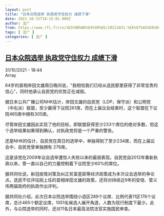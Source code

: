 ```yaml
---
layout: post
title: "日本众院选举 执政党守住权力 成绩下滑"
date: 2021-10-31T18:15:01.000Z
author: 法广
from: https://www.rfi.fr/cn/%E5%9B%BD%E9%99%85/20211031-%E6%97%A5%E6%9C%AC%E4%BC%97%E9%99%A2%E9%80%89%E4%B8%BE-%E6%89%A7%E6%94%BF%E5%85%9A%E5%AE%88%E4%BD%8F%E6%9D%83%E5%8A%9B-%E6%88%90%E7%BB%A9%E4%B8%8B%E6%BB%91
tags: [ 法广 ]
categories: [ 法广 ]
---
```

<!--1635704101000-->
[日本众院选举 执政党守住权力 成绩下滑](https://www.rfi.fr/cn/%E5%9B%BD%E9%99%85/20211031-%E6%97%A5%E6%9C%AC%E4%BC%97%E9%99%A2%E9%80%89%E4%B8%BE-%E6%89%A7%E6%94%BF%E5%85%9A%E5%AE%88%E4%BD%8F%E6%9D%83%E5%8A%9B-%E6%88%90%E7%BB%A9%E4%B8%8B%E6%BB%91)
------

<div>
<div>31/10/2021 - 18:44</div>Array<div >                    <p>64岁的首相岸田文雄周日晚间说，"我相信我们已经从选民那里获得了非常宝贵的信心"，同时他承认自民党的优势正在减弱。</p><p>据日本公共广播公司NHK估计，岸田文雄的自民党（LDP，保守派）和公明党（中右派）联盟，至少赢得下议院261席，而在上届议会结束时，这个联盟在下议院465席中拥有305席。</p><p>尽管岸田文雄因此实现了他的目标，即联盟获得至少233个席位的绝对多数，但这个选举结果如果得到确认，对执政党将是一个严重的警告。</p><p>还是NHK的估计，自民党在周日的选举中，单独得到了至少234席，而在上届议会中，自民党曾单独拥有 276席。</p><p>这是该党在2009年议会选举遭惊人失败以来的最弱表现。自民党自2012年重新执政以来，曾一直以自己的力量控制着下议院至少60%的席位。</p><p>据共同社说，新冠疫情对策及纠正贫富差距等经济政策成为本次议会选举的争论点。选民不仅评估刚上任的首相岸田文雄的政策，还将对持续近9年的安倍、菅义伟两届政府的执政作出评判。</p><p>据共同社介绍，此次日本众院选举围绕小选区289个议席、比例代表11区176个议席，总计465个额定议席，1051名候选人展开角逐，人数为现行制度下最少。此外，与众院选举的同时，还对11名日本最高法院法官实施国民审查。</p>                                            <div data-selfpromo-newsletter>    </div>    <div data-selfpromo-app>    </div>                </div>
</div>
